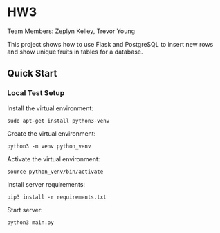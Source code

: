 # HW3
Team Members: Zeplyn Kelley, Trevor Young

This project shows how to use Flask and PostgreSQL to insert new rows and show unique fruits in tables for a database.

## Quick Start
### Local Test Setup
Install the virtual environment:
```
sudo apt-get install python3-venv
```

Create the virtual environment:
```
python3 -m venv python_venv
```

Activate the virtual environment:
```
source python_venv/bin/activate
```

Install server requirements:
```
pip3 install -r requirements.txt
```

Start server:
```
python3 main.py
```
